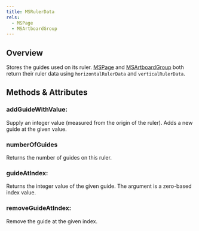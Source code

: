 ```yaml
---
title: MSRulerData
rels:
  - MSPage
  - MSArtboardGroup
---
```


## Overview

Stores the guides used on its ruler. [MSPage](/docs/MSPage) and [MSArtboardGroup](/docs/MSArtboardGroup) both return their ruler data using `horizontalRulerData` and `verticalRulerData`.

## Methods & Attributes

### addGuideWithValue:

Supply an integer value (measured from the origin of the ruler). Adds a new guide at the given value.

### numberOfGuides

Returns the number of guides on this ruler.

### guideAtIndex:

Returns the integer value of the given guide. The argument is a zero-based index value.

### removeGuideAtIndex:

Remove the guide at the given index.
